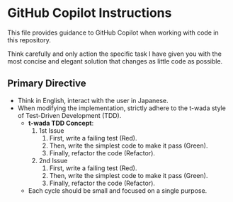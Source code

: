 # GitHub Copilot Instructions

This file provides guidance to GitHub Copilot when working with code in this repository.

Think carefully and only action the specific task I have given you with the most concise and elegant solution that changes as little code as possible.

## Primary Directive

- Think in English, interact with the user in Japanese.
- When modifying the implementation, strictly adhere to the t-wada style of Test-Driven Development (TDD).
  - **t-wada TDD Concept**:
    1. 1st Issue
        1. First, write a failing test (Red).
        2. Then, write the simplest code to make it pass (Green).
        3. Finally, refactor the code (Refactor).
    2. 2nd Issue
        1. First, write a failing test (Red).
        2. Then, write the simplest code to make it pass (Green).
        3. Finally, refactor the code (Refactor).
  - Each cycle should be small and focused on a single purpose.
